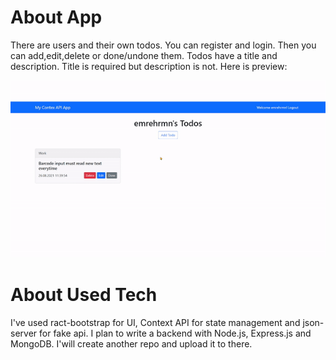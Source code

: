 # About App

There are users and their own todos. You can register and login. Then you can add,edit,delete or done/undone them. Todos have a title and description. Title is required but description is not. Here is preview:

![todoapp-context-gif](https://raw.githubusercontent.com/emreharman/todo-app-with-multiple-users/master/src/img/todocontext.gif)

# About Used Tech

I've used ract-bootstrap for UI, Context API for state management and json-server for fake api. I plan to write a backend with Node.js, Express.js and MongoDB. I'will create another repo and upload it to there.
